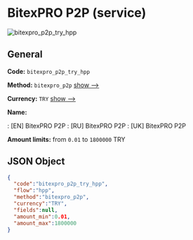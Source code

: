
# BitexPRO P2P (service) 
![bitexpro_p2p_try_hpp](https://static.openfintech.io/payment_methods/bitexpro_p2p_try_hpp/logo.svg?w=400&c=v0.59.26#w200)  

## General 
 
**Code:** `bitexpro_p2p_try_hpp` 
 
**Method:** `bitexpro_p2p` 
 [show -->](/payment-methods/bitexpro_p2p/) 
 
**Currency:** `TRY` [show -->](/currencies/TRY/) 
 
**Name:** 
 
:	[EN] BitexPRO P2P 
:	[RU] BitexPRO P2P 
:	[UK] BitexPRO P2P 
 
**Amount limits:** from `0.01` to `1800000` TRY 

## JSON Object 

```json
{
  "code":"bitexpro_p2p_try_hpp",
  "flow":"hpp",
  "method":"bitexpro_p2p",
  "currency":"TRY",
  "fields":null,
  "amount_min":0.01,
  "amount_max":1800000
}
```  
